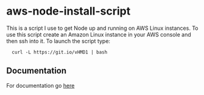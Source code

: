 # aws-node-install-script
This is a script I use to get Node up and running on AWS Linux instances. To use this script create an Amazon Linux instance in your AWS console and then ssh into it. To launch the script type: 
```
  curl -L https://git.io/vHMD1 | bash 
```

## Documentation
For documentation go [here](installer.md)
